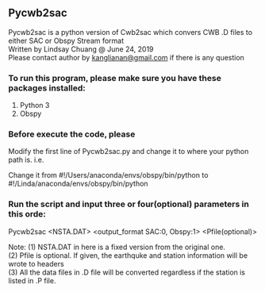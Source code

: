 ## Pycwb2sac
Pycwb2sac is a python version of Cwb2sac which convers CWB .D files to either SAC or Obspy Stream format  
Written by Lindsay Chuang @ June 24, 2019  
Please contact author by kanglianan@gmail.com if there is any question  

### To run this program, please make sure you have these packages installed:
1. Python 3  
2. Obspy  

### Before execute the code, please 
Modify the first line of Pycwb2sac.py and change it to where your python path is. i.e.  

Change it from 
#!/Users/anaconda/envs/obspy/bin/python
to  
#!/Linda/anaconda/envs/obspy/bin/python

### Run the script and input three or four(optional) parameters in this orde:  
Pycwb2sac <Dfile> <NSTA.DAT> <output_format SAC:0, Obspy:1> <Pfile(optional)>  

Note: 
(1) NSTA.DAT in here is a fixed version from the original one.  
(2) Pfile is optional. If given, the earthquke and station information will be wrote to headers  
(3) All the data files in .D file will be converted regardless if the station is listed in .P file.

